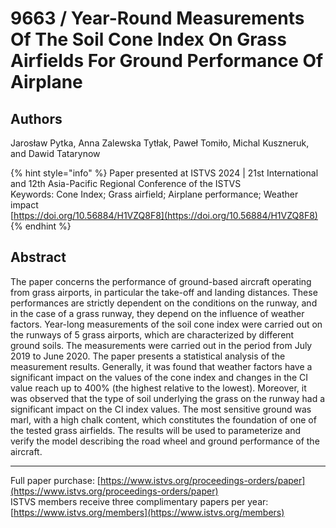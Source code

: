 # 9663 / Year-Round Measurements Of The Soil Cone Index On Grass Airfields For Ground Performance Of Airplane

## Authors
Jarosław Pytka, Anna Zalewska Tytłak, Paweł Tomiło, Michal Kuszneruk, and Dawid Tatarynow

{% hint style="info" %}
Paper presented at ISTVS 2024 | 21st International and 12th Asia-Pacific Regional Conference of the ISTVS  
Keywords: Cone Index; Grass airfield; Airplane performance; Weather impact  
[https://doi.org/10.56884/H1VZQ8F8](https://doi.org/10.56884/H1VZQ8F8)  
{% endhint %}

## Abstract
The paper concerns the performance of ground-based aircraft operating from grass airports, in particular the take-off and landing distances. These performances are strictly dependent on the conditions on the runway, and in the case of a grass runway, they depend on the influence of weather factors. Year-long measurements of the soil cone index were carried out on the runways of 5 grass airports, which are characterized by different ground soils. The measurements were carried out in the period from July 2019 to June 2020. The paper presents a statistical analysis of the measurement results. Generally, it was found that weather factors have a significant impact on the values of the cone index and changes in the CI value reach up to 400% (the highest relative to the lowest). Moreover, it was observed that the type of soil underlying the grass on the runway had a significant impact on the CI index values. The most sensitive ground was marl, with a high chalk content, which constitutes the foundation of one of the tested grass airfields. The results will be used to parameterize and verify the model describing the road wheel and ground performance of the aircraft.

-----  
Full paper purchase: [https://www.istvs.org/proceedings-orders/paper](https://www.istvs.org/proceedings-orders/paper)  
ISTVS members receive three complimentary papers per year: [https://www.istvs.org/members](https://www.istvs.org/members)